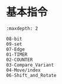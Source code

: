 # 基本指令

```{toctree}
:maxdepth: 2

08-bit
09-set
07-Edge
01-TIMER
02-COUNTER
03-Compare_Variant
04-Move/index
06-Shift_and_Rotate

```
<!-- 
- [位逻辑](./08-bit.md)
- [置位和复位](./09-set.md)
- [上升沿和下降沿](./07-Edge.md)
- [定时器](./01-TIMER.md)
- [计数器](./02-COUNTER.md)
- [比较指令](./03-Compare_Variant.md)
- [MOVE](./04-Move/index.md)
- [移位和循环指令](./06-Shift_and_Rotate.md) -->